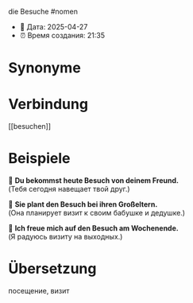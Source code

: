 die Besuche
#nomen
- 📍 Дата: 2025-04-27
- ⏰ Время создания: 21:35
# Synonyme

# Verbindung 
[[besuchen]]
# Beispiele
🔹 **Du bekommst heute Besuch von deinem Freund.**  
(Тебя сегодня навещает твой друг.)

🔹 **Sie plant den Besuch bei ihren Großeltern.**  
(Она планирует визит к своим бабушке и дедушке.)

🔹 **Ich freue mich auf den Besuch am Wochenende.**  
(Я радуюсь визиту на выходных.)
# Übersetzung
посещение, визит